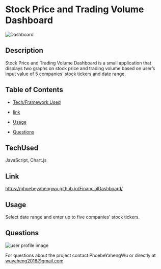 # Stock Price and Trading Volume Dashboard

![Dashboard](https://user-images.githubusercontent.com/52837649/85236335-1806b280-b3eb-11ea-9a21-0750d475c3a5.gif)

## Description
Stock Price and Trading Volume Dashboard is a small application that displays two graphs on stock price and trading volume based on user’s input value of 5 companies’ stock tickers and date range.

## Table of Contents

* [Tech/Framework Used](#TechUsed)

* [link](#Link)

* [Usage](#usage) 

* [Questions](#Questions)


## TechUsed
JavaScript, Chart.js

## Link
https://phoebeyahengwu.github.io/FinancialDashboard/

## Usage
Select date range and enter up to five companies' stock tickers.

## Questions
![user profile image](https://avatars0.githubusercontent.com/u/52837649?v=4)

For questions about the project contact PhoebeYahengWu or directly at wuyaheng2016@gmail.com.

